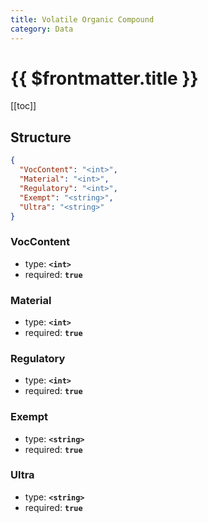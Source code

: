 ```yaml
---
title: Volatile Organic Compound
category: Data
---
```


# {{ $frontmatter.title }}

[[toc]]

## Structure

```json
{
  "VocContent": "<int>",
  "Material": "<int>",
  "Regulatory": "<int>",
  "Exempt": "<string>",
  "Ultra": "<string>"
}
```

### VocContent

- type: **`<int>`**
- required: **`true`**

### Material

- type: **`<int>`**
- required: **`true`**

### Regulatory

- type: **`<int>`**
- required: **`true`**

### Exempt

- type: **`<string>`**
- required: **`true`**

### Ultra

- type: **`<string>`**
- required: **`true`**
